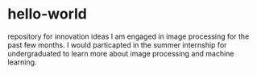 # hello-world
repository for innovation ideas
I am engaged in image processing for the past few months. I would particapted in the summer internship for undergraduated to learn more about image processing and machine learning. 
